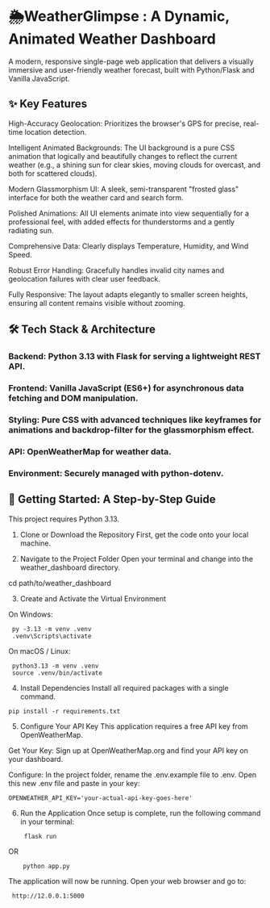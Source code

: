 # 🌦️WeatherGlimpse : A Dynamic, Animated Weather Dashboard
A modern, responsive single-page web application that delivers a visually immersive and user-friendly weather forecast, built with Python/Flask and Vanilla JavaScript.

## ✨ Key Features
High-Accuracy Geolocation: Prioritizes the browser's GPS for precise, real-time location detection.

Intelligent Animated Backgrounds: The UI background is a pure CSS animation that logically and beautifully changes to reflect the current weather (e.g., a shining sun for clear skies, moving clouds for overcast, and both for scattered clouds).

Modern Glassmorphism UI: A sleek, semi-transparent "frosted glass" interface for both the weather card and search form.

Polished Animations: All UI elements animate into view sequentially for a professional feel, with added effects for thunderstorms and a gently radiating sun.

Comprehensive Data: Clearly displays Temperature, Humidity, and Wind Speed.

Robust Error Handling: Gracefully handles invalid city names and geolocation failures with clear user feedback.

Fully Responsive: The layout adapts elegantly to smaller screen heights, ensuring all content remains visible without zooming.

## 🛠️ Tech Stack & Architecture
  ### Backend: Python 3.13 with Flask for serving a lightweight REST API.

  ### Frontend: Vanilla JavaScript (ES6+) for asynchronous data fetching and DOM manipulation.

  ### Styling: Pure CSS with advanced techniques like keyframes for animations and backdrop-filter for the glassmorphism effect.

  ### API: OpenWeatherMap for weather data.

  ### Environment: Securely managed with python-dotenv.

## 🚀 **Getting Started:** A Step-by-Step Guide
   This project requires Python 3.13.

   1. Clone or Download the Repository
      First, get the code onto your local machine.

   2. Navigate to the Project Folder
     Open your terminal and change into the weather_dashboard directory.

   cd path/to/weather_dashboard

   3. Create and Activate the Virtual Environment

  On Windows:

     py -3.13 -m venv .venv
     .venv\Scripts\activate

   On macOS / Linux:

     python3.13 -m venv .venv
     source .venv/bin/activate

  4. Install Dependencies
  Install all required packages with a single command.

    pip install -r requirements.txt

  5. Configure Your API Key
 This application requires a free API key from OpenWeatherMap.

Get Your Key: Sign up at OpenWeatherMap.org and find your API key on your dashboard.

Configure: In the project folder, rename the .env.example file to .env. 
Open this new .env file and paste in your key:

    OPENWEATHER_API_KEY='your-actual-api-key-goes-here'

6. Run the Application
Once setup is complete, run the following command in your terminal:

        flask run
OR
       
        python app.py


The application will now be running. Open your web browser and go to:

     http://12.0.0.1:5000


